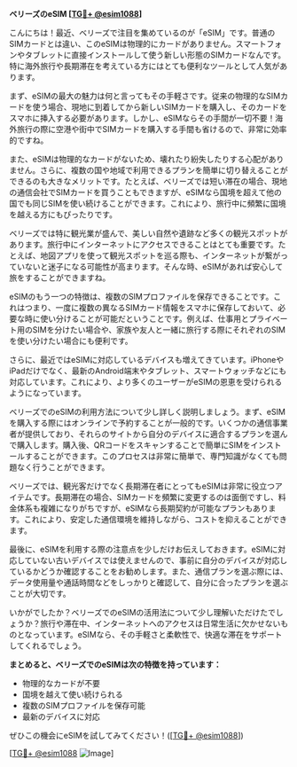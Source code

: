 **ベリーズのeSIM [[TG💪+ @esim1088](https://t.me/s/esim1088)]**

こんにちは！最近、ベリーズで注目を集めているのが「eSIM」です。普通のSIMカードとは違い、このeSIMは物理的にカードがありません。スマートフォンやタブレットに直接インストールして使う新しい形態のSIMカードなんです。特に海外旅行や長期滞在を考えている方にはとても便利なツールとして人気があります。

まず、eSIMの最大の魅力は何と言ってもその手軽さです。従来の物理的なSIMカードを使う場合、現地に到着してから新しいSIMカードを購入し、そのカードをスマホに挿入する必要があります。しかし、eSIMならその手間が一切不要！海外旅行の際に空港や街中でSIMカードを購入する手間も省けるので、非常に効率的ですね。

また、eSIMは物理的なカードがないため、壊れたり紛失したりする心配がありません。さらに、複数の国や地域で利用できるプランを簡単に切り替えることができるのも大きなメリットです。たとえば、ベリーズでは短い滞在の場合、現地の通信会社でSIMカードを買うこともできますが、eSIMなら国境を超えて他の国でも同じSIMを使い続けることができます。これにより、旅行中に頻繁に国境を越える方にもぴったりです。

ベリーズでは特に観光業が盛んで、美しい自然や遺跡など多くの観光スポットがあります。旅行中にインターネットにアクセスできることはとても重要です。たとえば、地図アプリを使って観光スポットを巡る際も、インターネットが繋がっていないと迷子になる可能性が高まります。そんな時、eSIMがあれば安心して旅をすることができますね。

eSIMのもう一つの特徴は、複数のSIMプロファイルを保存できることです。これはつまり、一度に複数の異なるSIMカード情報をスマホに保存しておいて、必要な時に使い分けることが可能だということです。例えば、仕事用とプライベート用のSIMを分けたい場合や、家族や友人と一緒に旅行する際にそれぞれのSIMを使い分けたい場合にも便利です。

さらに、最近ではeSIMに対応しているデバイスも増えてきています。iPhoneやiPadだけでなく、最新のAndroid端末やタブレット、スマートウォッチなどにも対応しています。これにより、より多くのユーザーがeSIMの恩恵を受けられるようになっています。

ベリーズでのeSIMの利用方法について少し詳しく説明しましょう。まず、eSIMを購入する際にはオンラインで予約することが一般的です。いくつかの通信事業者が提供しており、それらのサイトから自分のデバイスに適合するプランを選んで購入します。購入後、QRコードをスキャンすることで簡単にSIMをインストールすることができます。このプロセスは非常に簡単で、専門知識がなくても問題なく行うことができます。

ベリーズでは、観光客だけでなく長期滞在者にとってもeSIMは非常に役立つアイテムです。長期滞在の場合、SIMカードを頻繁に変更するのは面倒ですし、料金体系も複雑になりがちですが、eSIMなら長期契約が可能なプランもあります。これにより、安定した通信環境を維持しながら、コストを抑えることができます。

最後に、eSIMを利用する際の注意点を少しだけお伝えしておきます。eSIMに対応していない古いデバイスでは使えませんので、事前に自分のデバイスが対応しているかどうか確認することをお勧めします。また、通信プランを選ぶ際には、データ使用量や通話時間などをしっかりと確認して、自分に合ったプランを選ぶことが大切です。

いかがでしたか？ベリーズでのeSIMの活用法について少し理解いただけたでしょうか？旅行や滞在中、インターネットへのアクセスは日常生活に欠かせないものとなっています。eSIMなら、その手軽さと柔軟性で、快適な滞在をサポートしてくれるでしょう。

**まとめると、ベリーズでのeSIMは次の特徴を持っています：**
- 物理的なカードが不要
- 国境を越えて使い続けられる
- 複数のSIMプロファイルを保存可能
- 最新のデバイスに対応

ぜひこの機会にeSIMを試してみてください！([[TG💪+ @esim1088](https://t.me/s/esim1088)])

[[TG💪+ @esim1088](https://t.me/s/esim1088) ![Image](https://i.postimg.cc/Y0z9fWf4/image.png)]